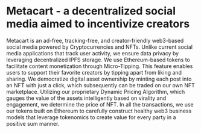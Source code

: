 # Metacart - a decentralized social media aimed to incentivize creators 

 Metacart is an ad-free, tracking-free, and creator-friendly web3-based 
social media powered by Cryptocurrencies and NFTs. Unlike current social 
media applications that track user activity, we ensure data privacy by leveraging 
decentralized IPFS storage. We use Ethereum-based tokens to facilitate content 
monetization through Micro-Tipping. This feature enables users to support their 
favorite creators by tipping apart from liking and sharing. We democratize 
digital asset ownership by minting each post into an NFT with just a click, 
which subsequently can be traded on our own NFT marketplace. Utilizing our 
proprietary Dynamic Pricing Algorithm, which gauges the value of the assets 
intelligently based on virality and engagement, we determine the price of NFT. 
In all the transactions, we use our tokens built on Ethereum to carefully 
construct healthy web3 business models that leverage tokenomics to create 
value for every party in a positive sum manner.
